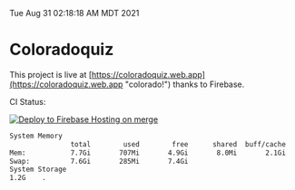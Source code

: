 Tue Aug 31 02:18:18 AM MDT 2021

# Coloradoquiz


This project is live at [https://coloradoquiz.web.app](https://coloradoquiz.web.app "colorado!") thanks to Firebase.

CI Status: 

[![Deploy to Firebase Hosting on merge](https://github.com/teamkushal/coloradoquiz/actions/workflows/firebase-hosting-merge.yml/badge.svg)](https://github.com/teamkushal/coloradoquiz/actions/workflows/firebase-hosting-merge.yml)

```bash
System Memory
               total        used        free      shared  buff/cache   available
Mem:           7.7Gi       707Mi       4.9Gi       8.0Mi       2.1Gi       6.7Gi
Swap:          7.6Gi       285Mi       7.4Gi
System Storage
1.2G	.
```
```bash
